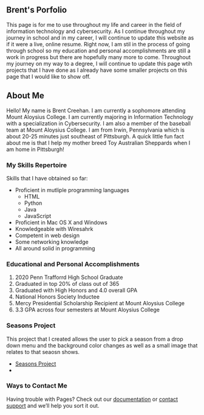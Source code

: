 ## Brent's Porfolio
This page is for me to use throughout my life and career in the field of information technology and cybersecurity. As I continue throughout my journey in school and in my career, I will continue to update this website as if it were a live, online resume. Right now, I am stil in the process of going through school so my education and personal accomplishments are still a work in progress but there are hopefully many more to come. Throughout my journey on my way to a degree, I will continue to update this page wtih projects that I have done as I already have some smaller projects on this page that I would like to show off.

## About Me

Hello! My name is Brent Creehan. I am currently a sophomore attending Mount Aloysius College. I am currently majoring in Information Technology with a specialization in Cybersecurity. I am also a member of the baseball team at Mount Aloysius College. I am from Irwin, Pennsylvania which is about 20-25 minutes just southeast of Pittsburgh. A quick little fun fact about me is that I help my mother breed Toy Australian Sheppards when I am home in Pittsburgh!


### My Skills Repertoire

Skills that I have obtained so far:
- Proficient in mutliple programming languages
  - HTML
  - Python
  - Java
  - JavaScript
- Proficient in Mac OS X and Windows
- Knowledgeable with Wiresahrk
- Competent in web design
- Some networking knowledge
- All around solid in programming


### Educational and Personal Accomplishments

1. 2020 Penn Trafforrd High School Graduate
2. Graduated in top 20% of class out of 365
3. Graduated with High Honors and 4.0 overall GPA
4. National Honors Society Inductee
5. Mercy Presidential Scholarship Recipient at Mount Aloysius College
6. 3.3 GPA across four semesters at Mount Aloysius College


### Seasons Project
This project that I created allows the user to pick a season from a drop down menu and the background color changes as well as a small image that relates to that seaosn shows. 
  - [Seasons Project](brentcreehan.github.io/seasons.html)
  - 



### Ways to Contact Me 

Having trouble with Pages? Check out our [documentation](https://docs.github.com/categories/github-pages-basics/) or [contact support](https://support.github.com/contact) and we’ll help you sort it out.
